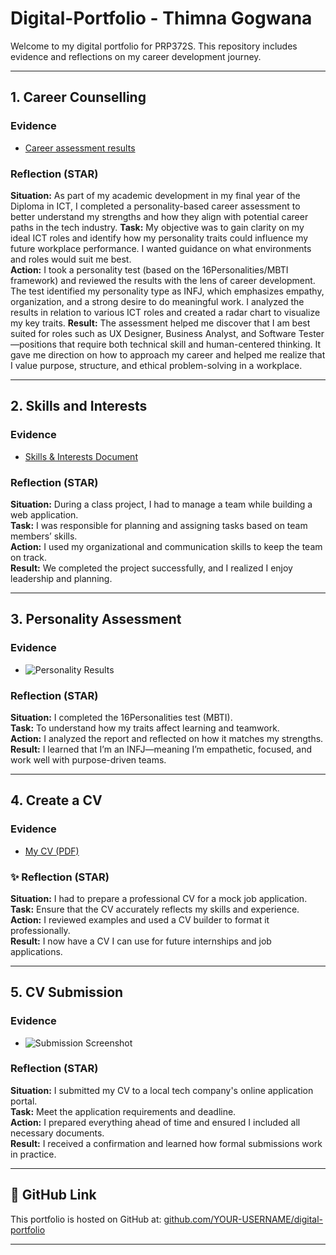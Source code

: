 # Digital-Portfolio - Thimna Gogwana 
Welcome to my digital portfolio for PRP372S. This repository includes evidence and reflections on my career development journey.

---
## 1. Career Counselling

### Evidence
- [Career assessment results](career-counselling/evidence.pdf)

### Reflection (STAR)
**Situation:** As part of my academic development in my final year of the Diploma in ICT, I completed a personality-based career assessment to better understand my strengths and how they align with potential career paths in the tech industry. 
**Task:** My objective was to gain clarity on my ideal ICT roles and identify how my personality traits could influence my future workplace performance. I wanted guidance on what environments and roles would suit me best.  
**Action:** I took a personality test (based on the 16Personalities/MBTI framework) and reviewed the results with the lens of career development. The test identified my personality type as INFJ, which emphasizes empathy, organization, and a strong desire to do meaningful work. I analyzed the results in relation to various ICT roles and created a radar chart to visualize my key traits.
**Result:** The assessment helped me discover that I am best suited for roles such as UX Designer, Business Analyst, and Software Tester—positions that require both technical skill and human-centered thinking. It gave me direction on how to approach my career and helped me realize that I value purpose, structure, and ethical problem-solving in a workplace.

---

## 2. Skills and Interests

### Evidence
- [Skills & Interests Document](skills-interests/skills.pdf)

### Reflection (STAR)
**Situation:** During a class project, I had to manage a team while building a web application.  
**Task:** I was responsible for planning and assigning tasks based on team members’ skills.  
**Action:** I used my organizational and communication skills to keep the team on track.  
**Result:** We completed the project successfully, and I realized I enjoy leadership and planning.

---

## 3. Personality Assessment

### Evidence
- ![Personality Results](personality-assessment/results.png)

### Reflection (STAR)
**Situation:** I completed the 16Personalities test (MBTI).  
**Task:** To understand how my traits affect learning and teamwork.  
**Action:** I analyzed the report and reflected on how it matches my strengths.  
**Result:** I learned that I’m an INFJ—meaning I’m empathetic, focused, and work well with purpose-driven teams.

---

## 4. Create a CV

### Evidence
- [My CV (PDF)](cv/CV.pdf)

### ✨ Reflection (STAR)
**Situation:** I had to prepare a professional CV for a mock job application.  
**Task:** Ensure that the CV accurately reflects my skills and experience.  
**Action:** I reviewed examples and used a CV builder to format it professionally.  
**Result:** I now have a CV I can use for future internships and job applications.

---

## 5. CV Submission

### Evidence
- ![Submission Screenshot](cv-submission/screenshot.png)

### Reflection (STAR)
**Situation:** I submitted my CV to a local tech company's online application portal.  
**Task:** Meet the application requirements and deadline.  
**Action:** I prepared everything ahead of time and ensured I included all necessary documents.  
**Result:** I received a confirmation and learned how formal submissions work in practice.

---

## 🔗 GitHub Link

This portfolio is hosted on GitHub at: [github.com/YOUR-USERNAME/digital-portfolio](https://github.com/YOUR-USERNAME/digital-portfolio)

---

